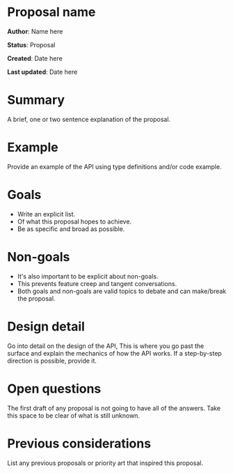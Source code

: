 # Proposal name

**Author**: Name here

**Status**: Proposal

**Created**: Date here

**Last updated**: Date here

# Summary

A brief, one or two sentence explanation of the proposal.

# Example

Provide an example of the API using type definitions and/or code example.

# Goals

- Write an explicit list.
- Of what this proposal hopes to achieve.
- Be as specific and broad as possible.

# Non-goals

- It's also important to be explicit about non-goals.
- This prevents feature creep and tangent conversations.
- Both goals and non-goals are valid topics to debate and can make/break the proposal.

# Design detail

Go into detail on the design of the API, This is where you go past the surface and explain the mechanics of how the API works. If a step-by-step direction is possible, provide it.

# Open questions

The first draft of any proposal is not going to have all of the answers. Take this space to be clear of what is still unknown.

# Previous considerations

List any previous proposals or priority art that inspired this proposal.